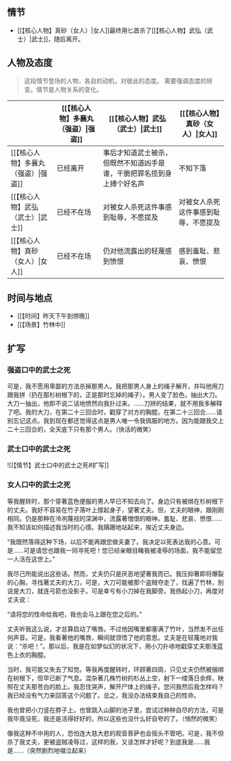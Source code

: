## 情节

- [[【核心人物】真砂（女人）|女人]]最终用匕首杀了[[【核心人物】武弘（武士）|武士]]，随后离开。

## 人物及态度

> 这段情节登场的人物，各自的动机，对彼此的态度。
> 需要强调态度的转变。情节是人物关系的变化。

|                        | [[【核心人物】多襄丸 （强盗）\|强盗]] | [[【核心人物】武弘（武士）\|武士]]                | [[【核心人物】真砂（女人）\|女人]] |
| ---------------------- | ---------------------- | ----------------------------------- | -------------------- |
| [[【核心人物】多襄丸 （强盗）\|强盗]] | 已经离开                   | 事后才知道武士被杀，但既然不知道凶手是谁，干脆把罪名揽到身上搏个好名声 | 不知下落                 |
| [[【核心人物】武弘（武士）\|武士]]   | 已经不在场                  | 对被女人杀死这件事感到耻辱，不愿提及                  | 对被女人杀死这件事感到耻辱，不愿提及   |
| [[【核心人物】真砂（女人）\|女人]]   | 已经不在场                  | 仍对他流露出的轻蔑感到愤恨                       | 感到羞耻、悲哀、愤恨           |

## 时间与地点

- [[【时间】昨天下午到傍晚]]
- [[【场景】竹林中]]

## 扩写

### 强盗口中的武士之死

可是，我不愿用卑鄙的方法杀掉那男人。我把那男人身上的绳子解开，并叫他用刀跟我拼（扔在那杉树根下的，正是那时忘掉的绳子）。男人变了脸色，抽出大刀。大刀一抽出，他即不说二话地愤然向我扑过来。……刀拼的结果，就不用我多解释了吧。我的大刀，在第二十三回合时，戳穿了对方的胸膛。在第二十三回合……请别忘记这点。我到现在都还觉得这点是男人唯一令我佩服的地方。因为能跟我交上二十三回合的，全天底下只有那个男人。（快活的微笑）

### 武士口中的武士之死

![[【情节】武士口中的武士之死#扩写]]

### 女人口中的武士之死

等我醒转时，那个穿著蓝色便服的男人早已不知去向了。身边只有被绑在杉树根下的丈夫。我好不容易在竹子落叶上撑起身子，望著丈夫。但，丈夫的眼神，跟刚刚相同。仍是那种在冷冽蔑视的深渊中，流露著憎恨的眼神。羞耻、悲哀、愤恨……我不知该如何描述我当时的心情。我蹒跚地站起来，挨近丈夫身边。

“我既然落得这种下场，以后不能再跟您做夫妻了。我决定以死表达我的心意。可是……可是请您也跟我一同寻死吧！您已经亲眼目睹我被凌辱的场面，我不能留您一人活在这世上。”

我尽己所能说出这些话。然而，丈夫仍只是厌恶地望著我而已。我压抑著即将爆裂的心胸，寻找著丈夫的大刀，可是，大刀可能被那个盗贼夺走了，找遍了竹林，别说是大刀，就连弓箭也没影子。可是幸亏有小刀掉在我脚旁。我扬起小刀，再度对丈夫说：

“请将您的性命给我吧，我也会马上跟在您之后的。”

丈夫听我这么说，才总算启动了嘴唇。不过他因嘴里都塞满了竹叶，当然发不出任何声音。可是，我看著他的嘴唇，瞬间就领悟了他的意思。丈夫是在轻蔑地对我说：“杀吧！”。那以后，我是在如梦似幻的状况下，用小刀扑哧地戳穿丈夫那浅蓝色上衣的胸膛。

当时，我可能又失去了知觉。等我再度醒转时，环顾著四周，只见丈夫仍然被捆绑在树根下，但早已断了气息。混杂著几株竹树的杉丛上空，射下一缕落日余辉，映照在丈夫那苍白的脸上。我忍住哭声，解开尸体上的绳子。您问我然后我怎样吗？我已经没有气力来回答这个问题了。总之，我没办法结束我自己的性命。

我也曾把小刀竖在脖子上，也曾跳入山脚的池子里，尝试过种种自尽的方法，可是我毕竟没死，我还是活得好好的，所以这些也没什么好自夸的了。（悄然的微笑）

像我这种不中用的人，恐怕连大慈大悲的观音菩萨也会摇头不管吧。可是，我不但杀了我丈夫，更被盗贼凌辱过，这样的我，又该怎样才好呢？到底我是……我是……（突然剧烈地啜泣起来）
